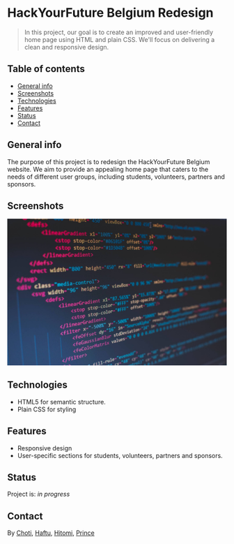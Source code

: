 # HackYourFuture Belgium Redesign

> In this project, our goal is to create an improved and user-friendly home page
using HTML and plain CSS. We'll focus on delivering a clean and responsive design.

## Table of contents

- [General info](#general-info)
- [Screenshots](#screenshots)
- [Technologies](#technologies)
- [Features](#features)
- [Status](#status)
- [Contact](#contact)

## General info

The purpose of this project is to redesign the HackYourFuture Belgium website.
We aim to provide an appealing home page that caters to the needs of different
user groups, including students, volunteers, partners and sponsors.

## Screenshots

![Example screenshot](./planning/screenshot.jpg)

## Technologies

- HTML5 for semantic structure.
- Plain CSS for styling

## Features

- Responsive design
- User-specific sections for students, volunteers, partners and sponsors.

## Status

Project is: _in progress_

## Contact

By [Choti](https://github.com/jgchoti), [Haftu](https://github.com/Tesfay20),
[Hitomi](https://github.com/hitomipupil), [Prince](https://github.com/rugiraprince)
